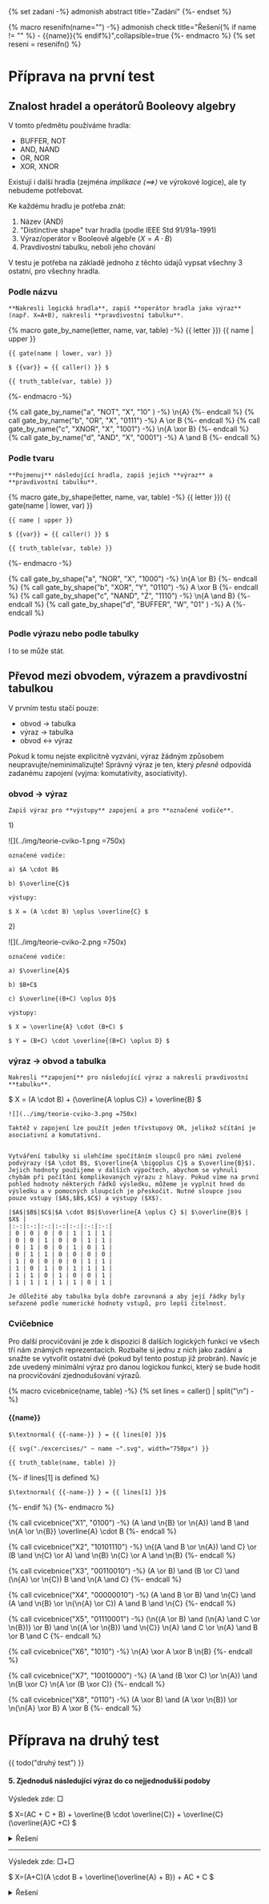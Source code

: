 <style>
table { margin: 1em;}
</style>

{% set zadani -%}
admonish abstract title="Zadání"
{%- endset %}

{% macro resenifn(name="") -%}
admonish check title="Řešení{% if name != "" %} - {{name}}{% endif%}",collapsible=true
{%- endmacro %}
{% set reseni = resenifn() %}

# Příprava na první test

## Znalost hradel a operátorů Booleovy algebry

V tomto předmětu používáme hradla:

- BUFFER, NOT
- AND, NAND
- OR, NOR
- XOR, XNOR

Existují i další hradla (zejména *implikace ($\implies$)* ve výrokové logice), ale ty nebudeme potřebovat.

Ke každému hradlu je potřeba znát:

1. Název (AND)
2. "Distinctive shape" tvar hradla (podle IEEE Std 91/91a-1991)
3. Výraz/operátor v Booleově algebře ($X = A \cdot B$)
4. Pravdivostní tabulku, neboli jeho chování

V testu je potřeba na základě jednoho z těchto údajů vypsat všechny 3 ostatní, pro všechny hradla.

### Podle názvu

```{{zadani}}
**Nakresli logická hradla**, zapiš **operátor hradla jako výraz** (např. X=A+B), nakresli **pravdivostní tabulku**.
```

{% macro gate_by_name(letter, name, var, table) -%}
{{ letter }}) {{ name | upper }}

```{{reseni}}
{{ gate(name | lower, var) }}

$ {{var}} = {{ caller() }} $

{{ truth_table(var, table) }}
```
{%- endmacro -%}


{% call gate_by_name("a", "NOT",  "X", "10"  ) -%} \n{A}        {%- endcall %}
{% call gate_by_name("b", "OR",   "X", "0111") -%} A \or B      {%- endcall %}
{% call gate_by_name("c", "XNOR", "X", "1001") -%} \n{A \xor B} {%- endcall %}
{% call gate_by_name("d", "AND",  "X", "0001") -%} A \and B     {%- endcall %}

### Podle tvaru

```{{zadani}}
**Pojmenuj** následující hradla, zapiš jejich **výraz** a **pravdivostní tabulku**.
```

{% macro gate_by_shape(letter, name, var, table) -%}
{{ letter }}) {{ gate(name | lower, var) }}

```{{reseni}}
{{ name | upper }}

$ {{var}} = {{ caller() }} $

{{ truth_table(var, table) }}
```
{%- endmacro -%}


{% call gate_by_shape("a", "NOR",    "X", "1000") -%} \n{A \or B}  {%- endcall %}
{% call gate_by_shape("b", "XOR",    "Y", "0110") -%} A \xor B     {%- endcall %}
{% call gate_by_shape("c", "NAND",   "Z", "1110") -%} \n{A \and B} {%- endcall %}
{% call gate_by_shape("d", "BUFFER", "W", "01"  ) -%} A            {%- endcall %}


### Podle výrazu nebo podle tabulky

I to se může stát.

## Převod mezi obvodem, výrazem a pravdivostní tabulkou

V prvním testu stačí pouze:

- obvod $\rightarrow$ tabulka
- výraz $\rightarrow$ tabulka
- obvod $\leftrightarrow$ výraz

Pokud k tomu nejste explicitně vyzváni, výraz žádným způsobem neupravujte/neminimalizujte! Správný výraz je ten, který *přesně* odpovídá zadanému zapojení (vyjma: komutativity, asociativity).

### obvod $\rightarrow$ výraz

```{{zadani}}
Zapiš výraz pro **výstupy** zapojení a pro **označené vodiče**.
```

1\)

![](../img/teorie-cviko-1.png =750x)

```{{reseni}}
označené vodiče:

a) $A \cdot B$

b) $\overline{C}$

výstupy:

$ X = (A \cdot B) \oplus \overline{C} $
```

2\)

![](../img/teorie-cviko-2.png =750x)

```{{reseni}}
označené vodiče:

a) $\overline{A}$

b) $B+C$

c) $\overline{(B+C) \oplus D}$

výstupy:

$ X = \overline{A} \cdot (B+C) $

$ Y = (B+C) \cdot \overline{(B+C) \oplus D} $
```

### výraz $\rightarrow$ obvod a tabulka

```{{zadani}}
Nakresli **zapojení** pro následující výraz a nakresli pravdivostní **tabulku**.
```

$ X = (A \cdot B) + (\overline{A \oplus C}) + \overline{B} $

```{{resenifn("zapojení")}}
![](../img/teorie-cviko-3.png =750x)

Taktéž v zapojení lze použít jeden třívstupový OR, jelikož sčítání je asociativní a komutativní.
```

```{{resenifn("tabulka")}}

Vytváření tabulky si ulehčíme spočítáním sloupců pro námi zvolené podvýrazy ($A \cdot B$, $\overline{A \bigoplus C}$ a $\overline{B}$). Jejich hodnoty použijeme v dalších výpočtech, abychom se vyhnuli chybám při počítání komplikovaných výrazu z hlavy. Pokud víme na první pohled hodnoty některých řádků výsledku, můžeme je vyplnit hned do výsledku a v pomocných sloupcích je přeskočit. Nutné sloupce jsou pouze vstupy ($A$,$B$,$C$) a výstupy ($X$).

|$A$|$B$|$C$|$A \cdot B$|$\overline{A \oplus C} $| $\overline{B}$ | $X$ |
|:-:|:-:|:-:|:-:|:-:|:-:|:-:|
| 0 | 0 | 0 | 0 | 1 | 1 | 1 |
| 0 | 0 | 1 | 0 | 0 | 1 | 1 |
| 0 | 1 | 0 | 0 | 1 | 0 | 1 |
| 0 | 1 | 1 | 0 | 0 | 0 | 0 |
| 1 | 0 | 0 | 0 | 0 | 1 | 1 |
| 1 | 0 | 1 | 0 | 1 | 1 | 1 |
| 1 | 1 | 0 | 1 | 0 | 0 | 1 |
| 1 | 1 | 1 | 1 | 1 | 0 | 1 |

Je důležité aby tabulka byla dobře zarovnaná a aby její řádky byly seřazené podle numerické hodnoty vstupů, pro lepší čitelnost.
```

### Cvičebnice

Pro další procvičování je zde k dispozici 8 dalších logických funkcí ve všech tří nám známých reprezentacích. Rozbalte si jednu z nich jako zadání a snažte se vytvořit ostatní dvě (pokud byl tento postup již probrán). Navíc je zde uvedený minimální výraz pro danou logickou funkci, který se bude hodit na procvičování zjednodušování výrazů.

{% macro cvicebnice(name, table) -%}
{% set lines = caller() | split("\n") -%}
#### {{name}}

```admonish abstract title="Výraz",collapsible=true
$\textnormal{ {{-name-}} } = {{ lines[0] }}$
```

```admonish note title="Zapojení",collapsible=true
{{ svg("./excercises/" ~ name ~".svg", width="750px") }}
```

```admonish example title="Pravdivostní tabulka",collapsible=true
{{ truth_table(name, table) }}
```
{%- if lines[1] is defined %}

```admonish tip title="Minimalizovaný výraz",collapsible=true
$\textnormal{ {{-name-}} } = {{ lines[1] }}$
```
{%- endif %}
{%- endmacro %}

{% call cvicebnice("X1", "0100") -%}
(A \and \n{B} \or \n{A}) \and B \and \n{A \or \n{B}}
\overline{A} \cdot B
{%- endcall %}

{% call cvicebnice("X2", "10101110") -%}
\n{(A \and B \or \n{A}) \and C} \or (B \and \n{C} \or A) \and \n{B}
\n{C} \or A \and \n{B}
{%- endcall %}

{% call cvicebnice("X3", "00110010") -%}
(A \or B) \and (B \or C) \and (\n{A} \or \n{C})
B \and \n{A \and C}
{%- endcall %}

{% call cvicebnice("X4", "00000010") -%}
(A \and B \or B) \and \n{C} \and (A \and \n{B} \or \n{\n{A} \or C})
A \and B \and \n{C}
{%- endcall %}

{% call cvicebnice("X5", "01110001") -%}
(\n{(A \or B) \and (\n{A} \and C \or \n{B})} \or B) \and \n{(A \or \n{B}) \and \n{C}}
\n{A} \and C \or \n{A} \and B \or B \and C
{%- endcall %}

{% call cvicebnice("X6", "1010") -%}
\n{A} \xor A \xor B
\n{B}
{%- endcall %}

{% call cvicebnice("X7", "10010000") -%}
(A \and (B \xor C) \or \n{A}) \and \n{B \xor C}
\n{A \or (B \xor C)}
{%- endcall %}

{% call cvicebnice("X8", "0110") -%}
(A \xor B) \and (A \xor \n{B}) \or \n{\n{A} \xor B}
A \xor B
{%- endcall %}

# Příprava na druhý test

{{ todo("druhý test") }}

#### 5. Zjednoduš následující výraz do co nejjednodušší podoby

Výsledek zde: $\Box$

$ X=(AC + C + B) + \overline{B \cdot \overline{C}} + \overline{C}(\overline{A}C +C) $

</details>
<details>
  <summary>Řešení</summary>

$ X = (C+B)+\overline{B}+C+\overline{C}(C) \qquad$ _absorbce (2x)_

$ X = C+B+\overline{B}+C \qquad$ _asociativita, vyloučení třetího a neutralita 0_

$ X = C+1 \qquad$ _idempotence, vyloučení třetího_

$ X = 1 \qquad$ _agresivita 1_

</details>

---

Výsledek zde: $\Box + \Box$

$ X=(A+C)(A \cdot B + \overline{\overline{A} + B}) + AC + C $

<details>
  <summary>Řešení</summary>

$ X = (A+C)(A \cdot B + A \cdot \overline{B}) + C \qquad$ _De Morgan, absorbce_

$ X = (A+C)(A \cdot (B+\overline{B})) + C \qquad$ _distributivita (vytkutí násobení)_

$ X = ((A+C) \cdot A) + C \qquad$ _vyloučení třetího a neutralita 1_

$ X = A + C \qquad$ _absorbce_

</details>
